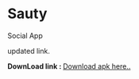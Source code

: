 # Sauty
Social App

updated link.

<b> DownLoad link : </b> [Download apk here..](http://www.mediafire.com/file/tay8644afr3a2b7/SautyAlpha.apk)

